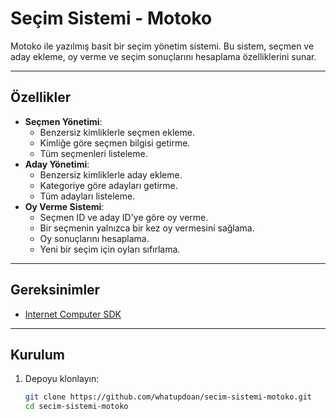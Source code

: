 # Seçim Sistemi - Motoko

Motoko ile yazılmış basit bir seçim yönetim sistemi. Bu sistem, seçmen ve aday ekleme, oy verme ve seçim sonuçlarını hesaplama özelliklerini sunar.

---

## Özellikler
- **Seçmen Yönetimi**:
  - Benzersiz kimliklerle seçmen ekleme.
  - Kimliğe göre seçmen bilgisi getirme.
  - Tüm seçmenleri listeleme.
- **Aday Yönetimi**:
  - Benzersiz kimliklerle aday ekleme.
  - Kategoriye göre adayları getirme.
  - Tüm adayları listeleme.
- **Oy Verme Sistemi**:
  - Seçmen ID ve aday ID'ye göre oy verme.
  - Bir seçmenin yalnızca bir kez oy vermesini sağlama.
  - Oy sonuçlarını hesaplama.
  - Yeni bir seçim için oyları sıfırlama.

---

## Gereksinimler
- [Internet Computer SDK](https://smartcontracts.org/docs/developers-guide/install-upgrade-remove.html)

---

## Kurulum

1. Depoyu klonlayın:
   ```bash
   git clone https://github.com/whatupdoan/secim-sistemi-motoko.git
   cd secim-sistemi-motoko
